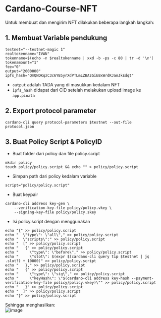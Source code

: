 # Cardano-Course-NFT
Untuk membuat dan mengirim NFT dilakukan beberapa langkah langkah:
## 1. Membuat Variable pendukung
```
testnet="--testnet-magic 1"
realtokenname="IVAN"
tokenname=$(echo -n $realtokenname | xxd -b -ps -c 80 | tr -d '\n')
tokenamount="1"
fee="0"
output="2000000"
ipfs_hash="QmQNDKqzC3c6YB5yrXdPTLmLZBAzGiEBxWrdKJanJkEdqt"
```
- `output` adalah TADA yang di masukkan kedalam NFT
- `ipfs_hash` didapat dari CID setelah melakukan upload image ke `app.pinata`

## 2. Export protocol parameter
```
cardano-cli query protocol-parameters $testnet --out-file protocol.json
```
## 3. Buat Policy Script & PolicyID
- Buat folder dari policy dan file policy.script
```
mkdir policy
touch policy/policy.script && echo "" > policy/policy.script
```
- Simpan path dari policy kedalam variable
```
script="policy/policy.script"
```
- Buat keypair
```
cardano-cli address key-gen \
    --verification-key-file policy/policy.vkey \
    --signing-key-file policy/policy.skey
```
- Isi policy.script dengan menggunakan
```
echo "{" >> policy/policy.script
echo "  \"type\": \"all\"," >> policy/policy.script 
echo "  \"scripts\":" >> policy/policy.script 
echo "  [" >> policy/policy.script 
echo "   {" >> policy/policy.script 
echo "     \"type\": \"before\"," >> policy/policy.script 
echo "     \"slot\": $(expr $(cardano-cli query tip $testnet | jq .slot?) + 10000)" >> policy/policy.script
echo "   }," >> policy/policy.script 
echo "   {" >> policy/policy.script
echo "     \"type\": \"sig\"," >> policy/policy.script 
echo "     \"keyHash\": \"$(cardano-cli address key-hash --payment-verification-key-file policy/policy.vkey)\"" >> policy/policy.script 
echo "   }" >> policy/policy.script
echo "  ]" >> policy/policy.script 
echo "}" >> policy/policy.script
```
Sehingga menghasilkan:  
![image](https://user-images.githubusercontent.com/71221969/215033789-57fb42d3-bd95-4504-94a6-0051355f9ba6.png)
